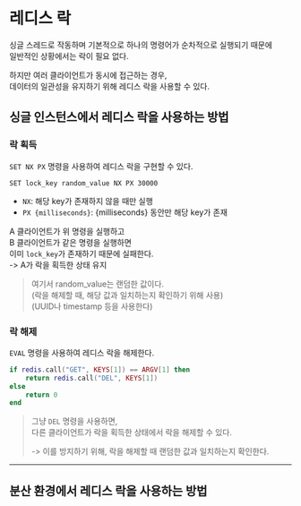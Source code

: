 # 레디스 락

싱글 스레드로 작동하며 기본적으로 하나의 명령어가 순차적으로 실행되기 때문에  
일반적인 상황에서는 락이 필요 없다.

하지만 여러 클라이언트가 동시에 접근하는 경우,  
데이터의 일관성을 유지하기 위해 레디스 락을 사용할 수 있다.

## 싱글 인스턴스에서 레디스 락을 사용하는 방법

### 락 획득

`SET NX PX` 명령을 사용하여 레디스 락을 구현할 수 있다.

```
SET lock_key random_value NX PX 30000
```

- `NX`: 해당 key가 존재하지 않을 때만 실행
- `PX {milliseconds}`: {milliseconds} 동안만 해당 key가 존재

A 클라이언트가 위 명령을 실행하고  
B 클라이언트가 같은 명령을 실행하면  
이미 `lock_key`가 존재하기 때문에 실패한다.  
-> A가 락을 획득한 상태 유지

> 여기서 random_value는 랜덤한 값이다.  
> (락을 해제할 때, 해당 값과 일치하는지 확인하기 위해 사용)  
> (UUID나 timestamp 등을 사용한다)

### 락 해제

`EVAL` 명령을 사용하여 레디스 락을 해제한다.

```lua
if redis.call("GET", KEYS[1]) == ARGV[1] then
    return redis.call("DEL", KEYS[1])
else
    return 0
end
```

> 그냥 `DEL` 명령을 사용하면,  
> 다른 클라이언트가 락을 획득한 상태에서 락을 해제할 수 있다.  
> 
> -> 이를 방지하기 위해, 락을 해제할 때 랜덤한 값과 일치하는지 확인한다.

---

## 분산 환경에서 레디스 락을 사용하는 방법

